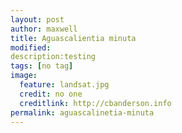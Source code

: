 ```yaml
---
layout: post
author: maxwell
title: Aguascalientia minuta
modified: 
description:testing 
tags: [no tag]
image:
  feature: landsat.jpg
  credit: no one
  creditlink: http://cbanderson.info
permalink: aguascalinetia-minuta 
---
```

